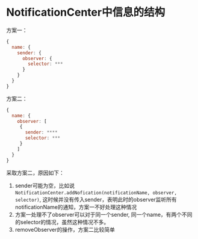 # NotificationCenter中信息的结构

方案一：

```javascript
{
  name: {
    sender: {
      observer: {
        selector: ***
      }
    }
  }
}
```

方案二：

```javascript
{
  name: {
    observer: [
     {
       sender: ****
       selector: ***
     }   
    ]    
  }
}
```

采取方案二，原因如下：

1. sender可能为空，比如说```NotificationCenter.addNofication(notificationName, observer, selector)```, 这时候并没有传入sender，表明此时的observer监听所有notificationName的通知，方案一不好处理这种情况
2. 方案一处理不了observer可以对于同一个sender, 同一个name，有两个不同的selector的情况，虽然这种情况不多。
3. removeObserver的操作，方案二比较简单